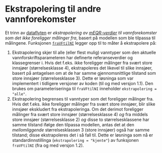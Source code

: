 # Ekstrapolering til andre vannforekomster

Et trinn av [dataflyten](dataflyt.md) er _ekstrapolering av [mEQR-verdier](mEQR.md) til vannforekomster som det ikke foreligger målinger fra_, basert på modellen som ble tilpassa til målingene.
Funksjonen [`fraVFtilNI`](fraVFtilNI.md) legger opp til to måter å ekstrapolere på:

1. Ekstrapolering skjer til alle (eller flest mulig) vanntyper som den aktuelle vannforskriftsparameteren har definerte referanseverdier og klassegrenser i. Hvis det f.eks. ikke foreligger målinger fra svært store innsjøer (størrelsesklasse 4), ekstrapoleres det likevel til slike innsjøer, basert på antagelsen om at de har samme gjennomsnittlige tilstand som store innsjøer (størrelsesklasse 3). Dette er løsninga som var implementert i tidligere versjoner av koden (til og med versjon 1.1). Den brukes om parameteriseringa til `fraVFtilNI` inneholder `ekstrapolering = "alle"`.
2. Ekstrapolering begrenses til vanntyper som det foreligger målinger fra. Hvis det f.eks. ikke foreligger målinger fra svært store innsjøer, blir slike innsjøer ekskludert fra ekstrapoleringa. Om det derimot foreligger målinger fra svært store innsjøer (størrelsesklasse 4) _og_ fra middels store innsjøer (størrelsesklasse 2) _og_ disse to størrelsesklassene har samme tilstand ifølge den tilpassa modellen, antas det at den _mellomliggende_ størrelsesklassen 3 (store innsjøer) også har samme tilstand; disse ekstrapoleres det i så fall til. Dette er løsninga som nå er standardinnstillinga (`ekstrapolering = "kjente"`) av funksjonen `fraVFtilNI` (fra og med versjon 1.2).




